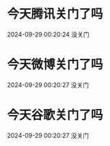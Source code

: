 # 今天腾讯关门了吗

2024-09-29 00:20:24 没关门

# 今天微博关门了吗

2024-09-29 00:20:27 没关门

# 今天谷歌关门了吗

2024-09-29 00:20:27 没关门

